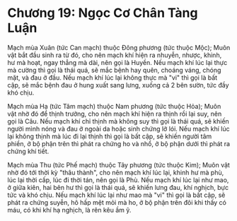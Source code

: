 # Chương 19: Ngọc Cơ Chân Tàng Luận

Mạch mùa Xuân (tức Can mạch) thuộc Đông phương (tức thuộc Mộc); Muôn vật bắt đầu
sinh ra từ đó, cho nên mạch khí hiện ra nhuyễn, nhược, khinh, hư mà hoạt, ngay
thẳng mà dài, nên gọi là Huyền. Nếu mạch khí lúc lại thực mà cường thì gọi là
thái quá, sẽ mắc bệnh hay quên, choáng váng, chóng mặt, và đau ở đầu. Nếu mạch
khí lúc lại không thực mà "vi" thì gọi là bất cập, sẽ mắc bệnh đau ở hung xuất
sang lưng, xuống cả 2 bên sườn, tức đầy khó chịu.

Mạch mùa Hạ (tức Tâm mạch) thuộc Nam phương (tức thuộc Hỏa); Muôn vật nhờ đó để
thịnh trưởng, cho nên mạch khí hiện ra thịnh rồi lại suy, nên gọi là Câu. Nếu
mạch khí chỉ thịnh mà không suy thì gọi là thái quá, sẽ khiến người mình nóng và
đau ở ngoài da hoặc sinh chứng lở lói. Nếu mạch khí lúc lại không thịnh mà lúc đi
lại thịnh thì gọi là bất cập, sẽ khiến người tâm phiền, ở bộ phận trên thì phát
ra chứng ho và nhổ, ở bộ phận dưới thì phát ra chứng khí tiết.

Mạch mùa Thu (tức Phế mạch) thuộc Tây phương (tức thuộc Kim); Muôn vật nhờ đó tới
thời kỳ "thâu thành", cho nên mạch khí lúc lại, khinh hư mà phù, lúc lại thời
cấp, lúc đi thời tán, nên gọi là Phù. Nếu mạch khí lúc lại như mao, ở giữa kiên,
hai bên hư thì gọi là thái quá, sẽ khiến lưng đau, khí nghịch, bực tức và khó
chịu. Nếu mạch khí lúc lại như mao mà "vi" thì gọi là bất cập, sẽ phát ra chứng
suyễn, hô hấp mệt mỏi mà ho, ở bộ phận trên đôi khi thấy có máu, có khi khí hạ
nghịch, là rên kêu ầm ỹ.
